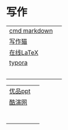 # 写作



|                                                  |      |
| ------------------------------------------------ | ---- |
| [cmd markdown](https://www.zybuluo.com/mdeditor) |      |
| [写作猫](https://xiezuocat.com/)                 |      |
| [在线LaTeX](https://www.papeeria.com/)           |      |
| [typora](https://www.typora.io/)                 |      |
| []()                                             |      |
| []()                                             |      |
| []()                                             |      |
| []()                                             |      |
| []()                                             |      |



|                                  |      |
| -------------------------------- | ---- |
| [优品ppt](http://www.ypppt.com/) |      |
| [酷演网](http://www.kyppt.com/)  |      |
| []()                             |      |
| []()                             |      |
| []()                             |      |
| []()                             |      |
| []()                             |      |
| []()                             |      |
| []()                             |      |

